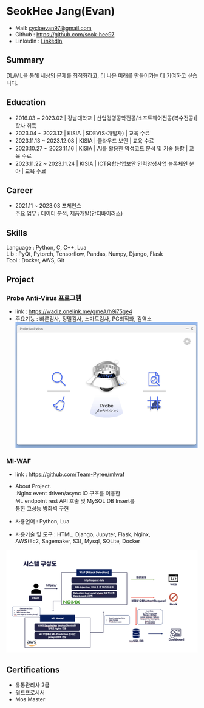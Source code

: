 # SeokHee Jang(Evan)

- Mail: <cycloevan97@gmail.com>
- Github : <https://github.com/seok-hee97>
- LinkedIn : [LinkedIn](https://www.linkedin.com/in/seokhee-jang-73142426a/)


## Summary
DL/ML을 통해 세상의 문제를 최적화하고, 더 나은 미래를 만들어가는 데 기여하고 싶습니다.

## Education

- 2016.03 ~ 2023.02 | 강남대학교 | 산업경영공학전공/소프트웨어전공(복수전공)| 학사 취득   
- 2023.04 ~ 2023.12 | KISIA | SDEV(S-개발자) | 교육 수료 
- 2023.11.13 ~ 2023.12.08 | KISIA | 클라우드 보안 | 교육 수료  
- 2023.10.27 ~ 2023.11.16 | KISIA | AI를 활용한 악성코드 분석 및 기술 동향 | 교육 수료   
- 2023.11.22 ~ 2023.11.24 | KISIA | ICT융합산업보안 인력양성사업 블록체인 분야 | 교육 수료   

## Career

- 2021.11 ~ 2023.03 포체인스     
  주요 업무 : 데이터 분석, 제품개발(안티바이러스)             


## Skills
Language : Python, C, C++, Lua     
Lib : PyQt, Pytorch, Tensorflow, Pandas, Numpy, Django, Flask     
Tool : Docker, AWS, Git         

## Project 


### Probe Anti-Virus 프로그램

- link : https://wadiz.onelink.me/gmeA/h9i75ge4
- 주요기능 : 빠른검사, 정밀검사, 스마트검사, PC최적화, 검역소  
![main](img/probe/probe_main.png)


###  Ml-WAF   
- link : https://github.com/Team-Pyree/mlwaf    
- About Project.   
  :Nginx event driven/async IO 구조를 이용한    
  ML endpoint rest API 호출 및 MySQL DB Insert를  
  통한 고성능 방화벽 구현

- 사용언어 : Python, Lua
- 사용기술 및 도구 : HTML, Django, Jupyter, Flask, Nginx,   
  AWS(Ec2, Sagemaker, S3), Mysql, SQLite, Docker     

![system-config](img/mlwaf/system-config.png)


## Certifications
 - 유통관리사 2급
 - 워드프로세서
 - Mos Master